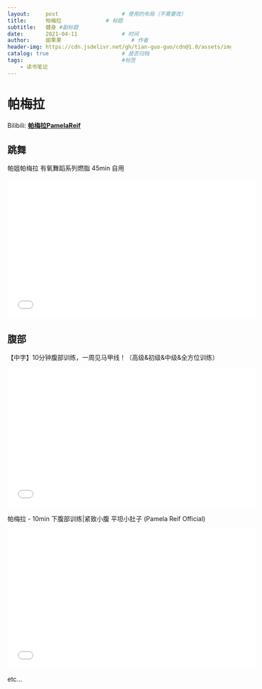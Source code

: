 ```yaml
---
layout:     post                    # 使用的布局（不需要改）
title:      帕梅拉              # 标题 
subtitle:   健身 #副标题
date:       2021-04-11              # 时间
author:     甜果果                      # 作者
header-img: https://cdn.jsdelivr.net/gh/tian-guo-guo/cdn@1.0/assets/img/post-bg-swift2.jpg    #这篇文章标题背景图片
catalog: true                       # 是否归档
tags:                               #标签   
    - 读书笔记
---
```


# 帕梅拉

Bilibili: **[帕梅拉PamelaReif](https://space.bilibili.com/604003146)**

## 跳舞

帕姐帕梅拉 有氧舞蹈系列燃脂 45min 自用

<iframe  width="560" height="315" src="//player.bilibili.com/player.html?aid=626079715&bvid=BV1gt4y197jF&cid=202302813&page=1" scrolling="no" border="0" frameborder="no" framespacing="0" allowfullscreen="true"> </iframe>


## 腹部

【中字】10分钟腹部训练，一周见马甲线！（高级&初级&中级&全方位训练）

<iframe  width="560" height="315" src="//player.bilibili.com/player.html?aid=78492244&bvid=BV1jJ411v7Tf&cid=134299684&page=1" scrolling="no" border="0" frameborder="no" framespacing="0" allowfullscreen="true"> </iframe>

帕梅拉 - 10min 下腹部训练|紧致小腹 平坦小肚子 (Pamela Reif Official)

<iframe width="560" height="315" src="//player.bilibili.com/player.html?aid=628231081&bvid=BV1rt4y1k7Wq&cid=267139339&page=1" scrolling="no" border="0" frameborder="no" framespacing="0" allowfullscreen="true"> </iframe>

etc...
